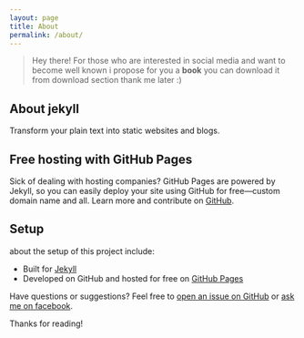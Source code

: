 ```yaml
---
layout: page
title: About
permalink: /about/
---
```


 > Hey there! For those who are interested in social media and want to become well known i propose for you a <b>book</b> you can download it from download section thank me later :)


## About jekyll
Transform your plain text into static websites and blogs.


## Free hosting with GitHub Pages
Sick of dealing with hosting companies? GitHub Pages are powered by Jekyll, so you can easily deploy your site using GitHub for free—custom domain name and all.
Learn more and contribute on [GitHub](https://github.com/poole).

## Setup

about the setup of this project include:

* Built for [Jekyll](https://jekyllrb.com)
* Developed on GitHub and hosted for free on [GitHub Pages](https://pages.github.com)


Have questions or suggestions? Feel free to [open an issue on GitHub](https://github.com/Djohan-max/issues/new) or [ask me on facebook](https://www.facebook.com/dirard).

Thanks for reading!
